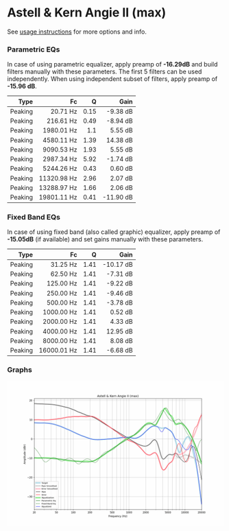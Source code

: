 # Astell & Kern Angie II (max)
See [usage instructions](https://github.com/jaakkopasanen/AutoEq#usage) for more options and info.

### Parametric EQs
In case of using parametric equalizer, apply preamp of **-16.29dB** and build filters manually
with these parameters. The first 5 filters can be used independently.
When using independent subset of filters, apply preamp of **-15.96 dB**.

| Type    | Fc          |    Q | Gain      |
|--------:|------------:|-----:|----------:|
| Peaking | 20.71 Hz    | 0.15 | -9.38 dB  |
| Peaking | 216.61 Hz   | 0.49 | -8.94 dB  |
| Peaking | 1980.01 Hz  | 1.1  | 5.55 dB   |
| Peaking | 4580.11 Hz  | 1.39 | 14.38 dB  |
| Peaking | 9090.53 Hz  | 1.93 | 5.55 dB   |
| Peaking | 2987.34 Hz  | 5.92 | -1.74 dB  |
| Peaking | 5244.26 Hz  | 0.43 | 0.60 dB   |
| Peaking | 11320.98 Hz | 2.96 | 2.07 dB   |
| Peaking | 13288.97 Hz | 1.66 | 2.06 dB   |
| Peaking | 19801.11 Hz | 0.41 | -11.90 dB |

### Fixed Band EQs
In case of using fixed band (also called graphic) equalizer, apply preamp of **-15.05dB**
(if available) and set gains manually with these parameters.

| Type    | Fc          |    Q | Gain      |
|--------:|------------:|-----:|----------:|
| Peaking | 31.25 Hz    | 1.41 | -10.17 dB |
| Peaking | 62.50 Hz    | 1.41 | -7.31 dB  |
| Peaking | 125.00 Hz   | 1.41 | -9.22 dB  |
| Peaking | 250.00 Hz   | 1.41 | -9.46 dB  |
| Peaking | 500.00 Hz   | 1.41 | -3.78 dB  |
| Peaking | 1000.00 Hz  | 1.41 | 0.52 dB   |
| Peaking | 2000.00 Hz  | 1.41 | 4.33 dB   |
| Peaking | 4000.00 Hz  | 1.41 | 12.95 dB  |
| Peaking | 8000.00 Hz  | 1.41 | 8.08 dB   |
| Peaking | 16000.01 Hz | 1.41 | -6.68 dB  |

### Graphs
![](./Astell%20&%20Kern%20Angie%20II%20(max).png)